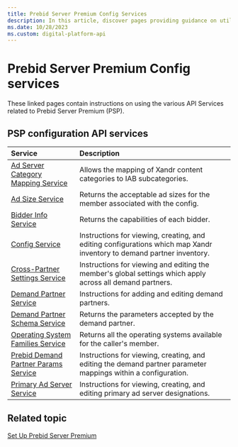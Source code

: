 ```yaml
---
title: Prebid Server Premium Config Services
description: In this article, discover pages providing guidance on utilizing different API services related to Prebid Server Premium (PSP).
ms.date: 10/28/2023
ms.custom: digital-platform-api
---
```


# Prebid Server Premium Config services

These linked pages contain instructions on using the various API Services related to Prebid Server Premium (PSP).

## PSP configuration API services

| Service | Description |
|:---|:---|
| [Ad Server Category Mapping Service](adserver-category-mapping-service.md) | Allows the mapping of Xandr content categories to IAB subcategories. |
| [Ad Size Service](ad-sizes-service.md) | Returns the acceptable ad sizes for the member associated with the config. |
| [Bidder Info Service](bidder-info-service.md) | Returns the capabilities of each bidder. |
| [Config Service](config-service.md) | Instructions for viewing, creating, and editing configurations which map Xandr inventory to demand partner inventory. |
| [Cross-Partner Settings Service](cross-partner-settings-service.md) | Instructions for viewing and editing the member's global settings which apply across all demand partners. |
| [Demand Partner Service](demand-partner-service.md) | Instructions for adding and editing demand partners. |
| [Demand Partner Schema Service](demand-partner-schema-service.md) | Returns the parameters accepted by the demand partner. |
| [Operating System Families Service](operating-system-families-service.md) | Returns all the operating systems available for the caller's member. |
| [Prebid Demand Partner Params Service](prebid-demand-partner-params-service.md) | Instructions for viewing, creating, and editing the demand partner parameter mappings within a configuration. |
| [Primary Ad Server Service](primary-ad-server-service.md) | Instructions for viewing, creating, and editing primary ad server designations. |

## Related topic

[Set Up Prebid Server Premium](../monetize/set-up-prebid-server-premium.md)
